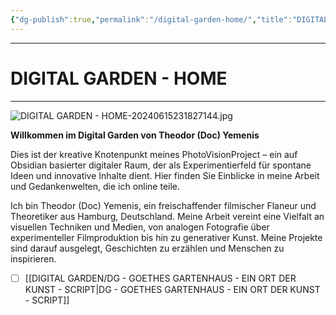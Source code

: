 ```yaml
---
{"dg-publish":true,"permalink":"/digital-garden-home/","title":"DIGITAL GARDEN - HOME","tags":["DigitalGarden","DigitalContent","DigitalCreator","gardenEntry"],"noteIcon":""}
---
```





----
# DIGITAL GARDEN - HOME
----

![DIGITAL GARDEN - HOME-20240615231827144.jpg](/img/user/999%20attachements/DIGITAL%20GARDEN%20-%20HOME-20240615231827144.jpg)


**Willkommen im Digital Garden von Theodor (Doc) Yemenis**


Dies ist der kreative Knotenpunkt meines PhotoVisionProject – ein auf Obsidian basierter digitaler Raum, der als Experimentierfeld für spontane Ideen und innovative Inhalte dient. Hier finden Sie Einblicke in meine Arbeit und Gedankenwelten, die ich online teile.

Ich bin Theodor (Doc) Yemenis, ein freischaffender filmischer Flaneur und Theoretiker aus Hamburg, Deutschland. Meine Arbeit vereint eine Vielfalt an visuellen Techniken und Medien, von analogen Fotografie über experimenteller Filmproduktion bis hin zu generativer Kunst. Meine Projekte sind darauf ausgelegt, Geschichten zu erzählen und Menschen zu inspirieren.


- [ ] [[DIGITAL GARDEN/DG - GOETHES GARTENHAUS - EIN ORT DER KUNST - SCRIPT\|DG - GOETHES GARTENHAUS - EIN ORT DER KUNST - SCRIPT]]